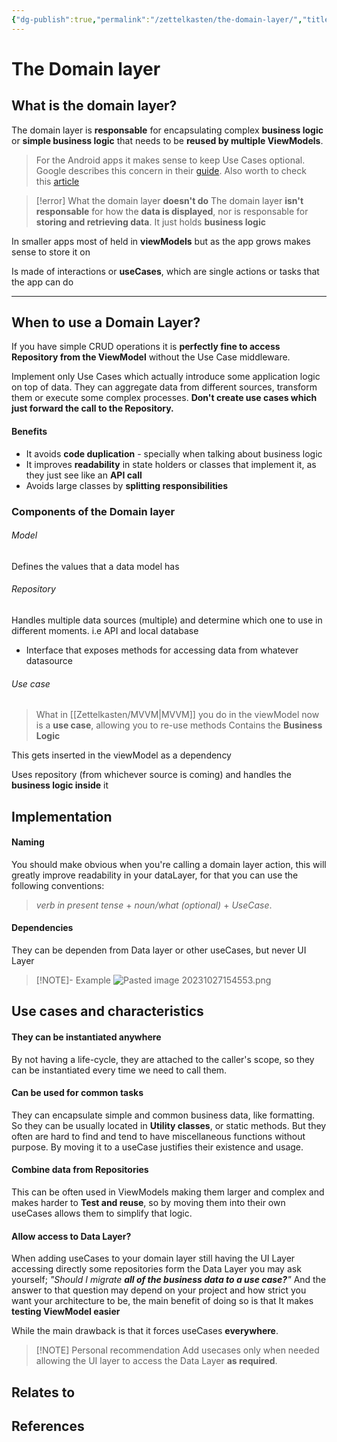 ```yaml
---
{"dg-publish":true,"permalink":"/zettelkasten/the-domain-layer/","title":"The Domain layer","tags":["status/todo","core/tech/fundamentals/design-patterns"],"created":"2023-10-27T15:21:31.597+01:00"}
---
```



# The Domain layer

## What is the domain layer?

The domain layer is **responsable** for encapsulating complex **business logic** or **simple business logic** that needs to be **reused by multiple ViewModels**.


> For the Android apps it makes sense to keep Use Cases optional. Google describes this concern in their [guide](https://developer.android.com/topic/architecture/domain-layer#data-access-restriction). Also worth to check this [article](https://medium.com/androiddevelopers/adding-a-domain-layer-bc5a708a96da)


> [!error] What the domain layer **doesn't do**
>  The domain layer **isn't responsable** for how the **data is displayed**, nor is responsable for **storing and retrieving data**. It just holds **business logic**

In smaller apps most of held in **viewModels** but as the app grows makes sense to store it on 

Is made of interactions or **useCases**, which are single actions or tasks that the app can do

---

## When to use a Domain Layer?

If you have simple CRUD operations it is **perfectly fine to access Repository from the ViewModel** without the Use Case middleware.

Implement only Use Cases which actually introduce some application logic on top of data. They can aggregate data from different sources, transform them or execute some complex processes. **Don't create use cases which just forward the call to the Repository.**

#### Benefits
- It avoids **code duplication** - specially when talking about business logic
- It improves **readability** in state holders or classes that implement it, as they just see like an **API call**
- Avoids large classes by **splitting responsibilities**
### Components of the Domain layer
###### Model
Defines the values that a data model has

###### Repository
Handles multiple data sources (multiple) and determine which one to use in different moments. i.e API and local database

- Interface  that exposes methods for accessing data from whatever datasource
###### Use case
> What in [[Zettelkasten/MVVM\|MVVM]] you do in the viewModel now is a **use case**, allowing you to re-use methods
> Contains the **Business Logic**

This gets inserted in the viewModel as a dependency

Uses repository (from whichever source is coming) and handles the **business logic inside** it


## Implementation


#### Naming
You should make obvious when you're calling a domain layer action, this will greatly improve readability in your dataLayer, for that you can use the following conventions:

> _verb in present tense_ + _noun/what (optional)_ + _UseCase_.

#### Dependencies
They can be dependen from Data layer or other useCases, but never UI Layer

> [!NOTE]- Example
> ![Pasted image 20231027154553.png](/img/user/Files/Pasted%20image%2020231027154553.png)


## Use cases and characteristics
#### They can be instantiated anywhere
By not having a life-cycle, they are attached to the caller's scope, so they can be instantiated  every time we need to call them.

#### Can be used for common tasks
They can encapsulate simple and common business data, like formatting. So they can be usually located in **Utility classes**, or static methods.
But they often are hard to find and tend to have miscellaneous functions without purpose.
By moving it to a useCase justifies their existence and usage.

#### Combine data from Repositories
This can be often used in ViewModels making them larger and complex and makes harder to **Test and reuse**, so by moving them into their own useCases allows them to simplify that logic.

#### Allow access to Data Layer?
When adding useCases to your domain layer still having the UI Layer accessing directly some repositories form the Data Layer you may ask yourself;  _"Should I migrate **all of the business data to a use case?**"_
And the answer to that question may depend on your project and how strict you want your architecture to be, the main benefit of doing so is that It makes **testing ViewModel easier**

While the main drawback is that it forces useCases **everywhere**.

> [!NOTE] Personal recommendation 
> Add usecases only when needed allowing the UI layer to access the Data Layer **as required**.

## Relates to
## References
